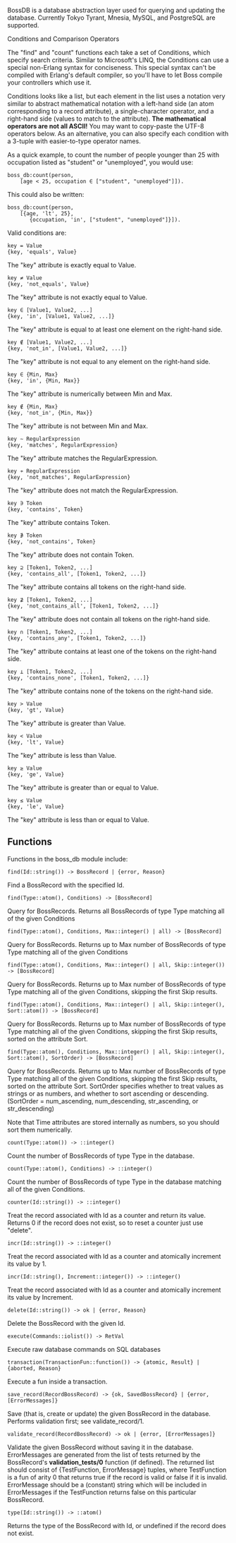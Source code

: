 BossDB is a database abstraction layer used for querying and updating the database. Currently Tokyo Tyrant, Mnesia, MySQL, and PostgreSQL are supported.

Conditions and Comparison Operators

The "find" and "count" functions each take a set of Conditions, which specify search criteria. Similar to Microsoft's LINQ, the Conditions can use a special non-Erlang syntax for conciseness. This special syntax can't be compiled with Erlang's default compiler, so you'll have to let Boss compile your controllers which use it.

Conditions looks like a list, but each element in the list uses a notation very similar to abstract mathematical notation with a left-hand side (an atom corresponding to a record attribute), a single-character operator, and a right-hand side (values to match to the attribute). **The mathematical operators are not all ASCII!** You may want to copy-paste the UTF-8 operators below. As an alternative, you can also specify each condition with a 3-tuple with easier-to-type operator names.

As a quick example, to count the number of people younger than 25 with occupation listed as "student" or "unemployed", you would use:

    boss_db:count(person, 
        [age < 25, occupation ∈ ["student", "unemployed"]]).
This could also be written:

    boss_db:count(person, 
        [{age, 'lt', 25},
           {occupation, 'in', ["student", "unemployed"]}]).
Valid conditions are:

    key = Value
    {key, 'equals', Value}
The "key" attribute is exactly equal to Value.

    key ≠ Value
    {key, 'not_equals', Value}
The "key" attribute is not exactly equal to Value.

    key ∈ [Value1, Value2, ...]
    {key, 'in', [Value1, Value2, ...]}
The "key" attribute is equal to at least one element on the right-hand side.

    key ∉ [Value1, Value2, ...]
    {key, 'not_in', [Value1, Value2, ...]}
The "key" attribute is not equal to any element on the right-hand side.

    key ∈ {Min, Max}
    {key, 'in', {Min, Max}}
The "key" attribute is numerically between Min and Max.

    key ∉ {Min, Max}
    {key, 'not_in', {Min, Max}}
The "key" attribute is not between Min and Max.

    key ∼ RegularExpression
    {key, 'matches', RegularExpression}
The "key" attribute matches the RegularExpression.

    key ≁ RegularExpression
    {key, 'not_matches', RegularExpression}
The "key" attribute does not match the RegularExpression.

    key ∋ Token
    {key, 'contains', Token}
The "key" attribute contains Token.

    key ∌ Token
    {key, 'not_contains', Token}
The "key" attribute does not contain Token.

    key ⊇ [Token1, Token2, ...]
    {key, 'contains_all', [Token1, Token2, ...]}
The "key" attribute contains all tokens on the right-hand side.

    key ⊉ [Token1, Token2, ...]
    {key, 'not_contains_all', [Token1, Token2, ...]}
The "key" attribute does not contain all tokens on the right-hand side.

    key ∩ [Token1, Token2, ...]
    {key, 'contains_any', [Token1, Token2, ...]}
The "key" attribute contains at least one of the tokens on the right-hand side.

    key ⊥ [Token1, Token2, ...]
    {key, 'contains_none', [Token1, Token2, ...]}
The "key" attribute contains none of the tokens on the right-hand side.

    key > Value
    {key, 'gt', Value}
The "key" attribute is greater than Value.

    key < Value
    {key, 'lt', Value}
The "key" attribute is less than Value.

    key ≥ Value
    {key, 'ge', Value}
The "key" attribute is greater than or equal to Value.

    key ≤ Value
    {key, 'le', Value}
The "key" attribute is less than or equal to Value.

## Functions

Functions in the boss_db module include:

    find(Id::string()) -> BossRecord | {error, Reason}
Find a BossRecord with the specified Id.

    find(Type::atom(), Conditions) -> [BossRecord]
Query for BossRecords. Returns all BossRecords of type Type matching all of the given Conditions

    find(Type::atom(), Conditions, Max::integer() | all) -> [BossRecord]
Query for BossRecords. Returns up to Max number of BossRecords of type Type matching all of the given Conditions

    find(Type::atom(), Conditions, Max::integer() | all, Skip::integer()) -> [BossRecord]
Query for BossRecords. Returns up to Max number of BossRecords of type Type matching all of the given Conditions, skipping the first Skip results.

    find(Type::atom(), Conditions, Max::integer() | all, Skip::integer(), Sort::atom()) -> [BossRecord]
Query for BossRecords. Returns up to Max number of BossRecords of type Type matching all of the given Conditions, skipping the first Skip results, sorted on the attribute Sort.

    find(Type::atom(), Conditions, Max::integer() | all, Skip::integer(), Sort::atom(), SortOrder) -> [BossRecord]
Query for BossRecords. Returns up to Max number of BossRecords of type Type matching all of the given Conditions, skipping the first Skip results, sorted on the attribute Sort. SortOrder specifies whether to treat values as strings or as numbers, and whether to sort ascending or descending. (SortOrder = num_ascending, num_descending, str_ascending, or str_descending)

Note that Time attributes are stored internally as numbers, so you should sort them numerically.

    count(Type::atom()) -> ::integer()
Count the number of BossRecords of type Type in the database.

    count(Type::atom(), Conditions) -> ::integer()
Count the number of BossRecords of type Type in the database matching all of the given Conditions.

    counter(Id::string()) -> ::integer()
Treat the record associated with Id as a counter and return its value. Returns 0 if the record does not exist, so to reset a counter just use "delete".

    incr(Id::string()) -> ::integer()
Treat the record associated with Id as a counter and atomically increment its value by 1.

    incr(Id::string(), Increment::integer()) -> ::integer()
Treat the record associated with Id as a counter and atomically increment its value by Increment.

    delete(Id::string()) -> ok | {error, Reason}
Delete the BossRecord with the given Id.

    execute(Commands::iolist()) -> RetVal
Execute raw database commands on SQL databases

    transaction(TransactionFun::function()) -> {atomic, Result} | {aborted, Reason}
Execute a fun inside a transaction.

    save_record(RecordBossRecord) -> {ok, SavedBossRecord} | {error, [ErrorMessages]}
Save (that is, create or update) the given BossRecord in the database. Performs validation first; see validate_record/1.

    validate_record(RecordBossRecord) -> ok | {error, [ErrorMessages]}
Validate the given BossRecord without saving it in the database. ErrorMessages are generated from the list of tests returned by the BossRecord's **validation_tests/0** function (if defined). The returned list should consist of {TestFunction, ErrorMessage} tuples, where TestFunction is a fun of arity 0 that returns true if the record is valid or false if it is invalid. ErrorMessage should be a (constant) string which will be included in ErrorMessages if the TestFunction returns false on this particular BossRecord.

    type(Id::string()) -> ::atom()
Returns the type of the BossRecord with Id, or undefined if the record does not exist.